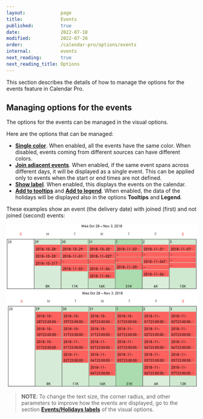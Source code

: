 ```yaml
---
layout:             page
title:              Events
published:          true
date:               2022-07-18
modified:           2022-07-26
order:              /calendar-pro/options/events
internal:           events
next_reading:       true
next_reading_title: Options
---
```


This section describes the details of how to manage the options for the events feature in Calendar Pro.

## Managing options for the events
The options for the events can be managed in the visual options.

Here are the options that can be managed:
- [**Single color**](./color.md). When enabled, all the events have the same color. When disabled, events coming from different sources can have different colors.
- [**Join adiacent events**](./join.md). When enabled, if the same event spans across different days, it will be displayed as a single event. This can be applied only to events when the start or end times are not defined.
- [**Show label**](./labels.md). When enabled, this displays the events on the calendar.
- [**Add to tooltips**](./tooltips.md) and [**Add to legend**](./legend.md). When enabled, the data of the holidays will be displayed also in the options **Tooltips** and **Legend**.

These examples show an event (the delivery date) with joined (first) and not joined (second) events:

<img src="images/event-joined.png" width="600" alt="A joined event in Calendar pro">

<img src="images/event-not-joined.png" width="600" alt="A not joined event in Calendar pro">


> **NOTE**: To change the text size, the corner radius, and other parameters to improve how the events are displayed, go to the section [**Events/Holidays labels**](../events-labels/index.md) of the visual options.